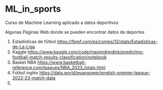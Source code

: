 # ML_in_sports
Curso de Machine Learning aplicado a datos deportivos

Algunas Páginas Web donde se pueden encontrar datos de deportes

1. Estadísticas de fútbol https://fbref.com/es/comps/12/stats/Estadisticas-de-La-Liga
2. Kaggle https://www.kaggle.com/code/maximdrejdink/predicting-football-match-results-classification/notebook
3. Basket NBA https://www.basketball-reference.com/leagues/NBA_2023_totals.html
4. Fútbol inglés https://data.world/evangower/english-premier-league-2022-23-match-data
5. 
